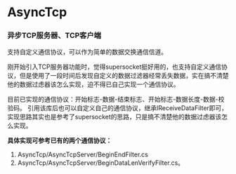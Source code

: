 # AsyncTcp
### 异步TCP服务器、TCP客户端

支持自定义通信协议，可以作为简单的数据交换通信信道。

刚开始引入TCP服务器功能时，觉得supersocket挺好用的，也支持自定义通信协议，但是使用了一段时间后发现自定义的数据过滤器经常丢失数据，实在搞不清楚他的数据过虑器该怎么实现，迫不得已自己实现一个通信协议。

目前已实现的通信协议：开始标志-数据-结束标志、开始标志-数据长度-数据-校验码。
引用该库后也可以自定义自己的通信协议，继承IReceiveDataFilter即可，实现思路其实也是参考了supersocket的思路，只是搞不清楚他的数据过虑器该怎么实现。

**具体实现可参考已有的两个通信协议：**

1. AsyncTcp/AsyncTcpServer/BeginEndFilter.cs
2. AsyncTcp/AsyncTcpServer/BeginDataLenVerifyFilter.cs。